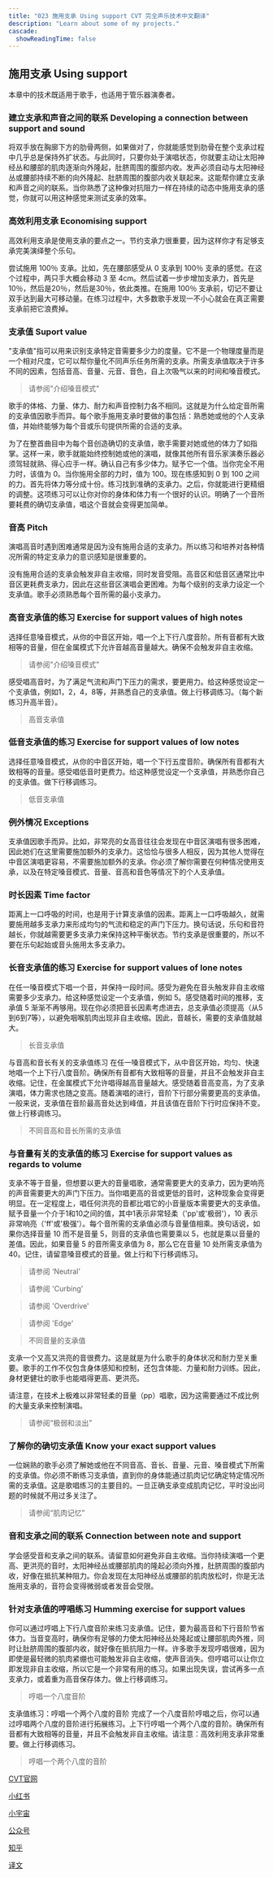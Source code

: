 ```yaml
---
title: "023 施用支承 Using support CVT 完全声乐技术中文翻译"
description: "Learn about some of my projects."
cascade:
  showReadingTime: false
---
```

## 施用支承 Using support

本章中的技术既适用于歌手，也适用于管乐器演奏者。

### 建立支承和声音之间的联系 Developing a connection between support and sound

将双手放在胸廓下方的肋骨两侧，如果做对了，你就能感觉到肋骨在整个支承过程中几乎总是保持外扩状态。与此同时，只要你处于演唱状态，你就要主动让太阳神经丛和腰部的肌肉逐渐向外隆起，肚脐周围的腹部内收。发声必须自动与太阳神经丛或腰部持续不断的向外隆起、肚脐周围的腹部内收关联起来。这能帮你建立支承和声音之间的联系。当你熟悉了这种像对抗阻力一样在持续的动态中施用支承的感觉，你就可以用这种感觉来测试支承的效率。

### 高效利用支承 Economising support

高效利用支承是使用支承的要点之一。节约支承力很重要，因为这样你才有足够支承完美演绎整个乐句。

尝试施用 100％ 支承。比如，先在腰部感受从 0 支承到 100％ 支承的感觉。在这个过程中，两只手大概会移动 3 至 4cm。然后试着一步步增加支承力，首先是10％，然后是20％，然后是30％，依此类推。在施用 100％ 支承前，切记不要让双手达到最大可移动量。在练习过程中，大多数歌手发现一不小心就会在真正需要支承前把它浪费掉。

### 支承值 Suport value

"支承值"指可以用来识别支承特定音需要多少力的度量。它不是一个物理度量而是一个相对尺度，它可以帮你量化不同声乐任务所需的支承。所需支承值取决于许多不同的因素，包括音高、音量、元音、音色，自上次吸气以来的时间和嗓音模式。

> 请参阅"介绍嗓音模式"

歌手的体格、力量、体力、耐力和声音控制力各不相同。这就是为什么给定音所需的支承值因歌手而异。每个歌手施用支承时要做的事包括：熟悉她或他的个人支承值，并始终能够为每个音或乐句提供所需的合适的支承。

为了在整首曲目中为每个音创造确切的支承值，歌手需要对她或他的体力了如指掌。这样一来，歌手就能始终控制她或他的演唱，就像其他所有音乐家演奏乐器必须驾轻就熟、得心应手一样。确认自己有多少体力。赋予它一个值。当你完全不用力时，该值为 0。当你施用全部的力时，值为 100。现在练感知到 0 到 100 之间的力。首先将体力等分成十份。练习找到准确的支承力。之后，你就能进行更精细的调整。这项练习可以让你对你的身体和体力有一个很好的认识。明确了一个音所要耗费的确切支承值，唱这个音就会变得更加简单。

### 音高 Pitch

演唱高音时遇到困难通常是因为没有施用合适的支承力。所以练习和培养对各种情况所需的特定支承力的意识感知是很重要的。

没有施用合适的支承会触发非自主收缩，同时发音受阻。高音区和低音区通常比中音区更耗费支承力，因此在这些音区演唱会更困难。为每个级别的支承力设定一个支承值。歌手必须熟悉每个音所需的最小支承力。

### 高音支承值的练习 Exercise for support values of high notes

选择任意嗓音模式，从你的中音区开始，唱一个上下行八度音阶。所有音都有大致相等的音量，但在金属模式下允许音越高音量越大。确保不会触发非自主收缩。

> 请参阅"介绍嗓音模式"

感受唱高音时，为了满足气流和声门下压力的需求，要更用力。给这种感觉设定一个支承值，例如1，2，4，8等，并熟悉自己的支承值。做上行移调练习。（每个新练习升高半音）。

> 高音支承值 

### 低音支承值的练习 Exercise for support values of low notes

选择任意嗓音模式，从你的中音区开始，唱一个下行五度音阶。确保所有音都有大致相等的音量。感受唱低音时更费力。给这种感觉设定一个支承值，并熟悉你自己的支承值。做下行移调练习。

> 低音支承值 

### 例外情况 Exceptions

支承值因歌手而异。比如，非常亮的女高音往往会发现在中音区演唱有很多困难，因此她们在这里需要施加额外的支承力。这恰恰与很多人相反，因为其他人觉得在中音区演唱更容易，不需要施加额外的支承。你必须了解你需要在何种情况使用支承，以及在特定嗓音模式、音量、音高和音色等情况下的个人支承值。

### 时长因素 Time factor

距离上一口呼吸的时间，也是用于计算支承值的因素。距离上一口呼吸越久，就需要施用越多支承力来形成均匀的气流和稳定的声门下压力。换句话说，乐句和音符越长，你就越需要更多支承力来保持这种平衡状态。节约支承是很重要的，所以不要在乐句起始或音头施用太多支承力。

### 长音支承值的练习 Exercise for support values of lone notes

在任一嗓音模式下唱一个音，并保持一段时间。感受为避免在音头触发非自主收缩需要多少支承力。给这种感觉设定一个支承值，例如 5。感受随着时间的推移，支承值 5 渐渐不再够用。现在你必须把音长因素考虑进去，总支承值必须提高（从5到6到7等），以避免咽喉肌肉出现非自主收缩。因此，音越长，需要的支承值就越大。

> 长音支承值 

与音高和音长有关的支承值练习
在任一嗓音模式下，从中音区开始，均匀、快速地唱一个上下行八度音阶。确保所有音都有大致相等的音量，并且不会触发非自主收缩。记住，在金属模式下允许唱得越高音量越大。感受随着音高变高，为了支承演唱，体力需求也随之变高。随着演唱的进行，音阶下行部分需要更高的支承值。一般来说，支承值在音阶最高音处达到峰值，并且该值在音阶下行时应保持不变。做上行移调练习。

> 不同音高和音长所需的支承值

### 与音量有关的支承值的练习 Exercise for support values as regards to volume

支承不等于音量，但想要以更大的音量唱歌，通常需要更大的支承力，因为更响亮的声音需要更大的声门下压力。当你唱更高的音或更低的音时，这种现象会变得更明显。在一定程度上，唱任何洪亮的音都比唱它的小音量版本需要更大的支承值。赋予音量一个介于1和10之间的值，其中1表示非常轻柔（'pp'或'极弱'），10 表示非常响亮（'ff'或'极强'）。每个音所需的支承值必须与音量值相乘。换句话说，如果你选择音量 10 而不是音量 5，则音的支承值也需要乘以 5，也就是乘以音量的差值。因此，如果音量 5 的音所需支承值为 8，那么它在音量 10 处所需支承值为 40。记住，请留意嗓音模式的音量。做上行和下行移调练习。

> 请参阅 ‘Neutral’

> 请参阅 'Curbing'

> 请参阅 'Overdrive'

> 请参阅 'Edge'

> 不同音量的支承值

支承一个又高又洪亮的音很费力。这是就是为什么歌手的身体状况和耐力至关重要。歌手的工作不仅包含身体感知和控制，还包含体能、力量和耐力训练。因此，身材更健壮的歌手也能唱得更高、更洪亮。

请注意，在技术上极难以非常轻柔的音量（pp）唱歌，因为这需要通过不成比例的大量支承来控制演唱。

> 请参阅“极弱和淡出”

### 了解你的确切支承值 Know your exact support values

一位娴熟的歌手必须了解她或他在不同音高、音长、音量、元音、嗓音模式下所需的支承值。你必须不断练习支承值，直到你的身体能通过肌肉记忆确定特定情况所需的支承值。这是歌唱练习的主要目的。一旦正确支承变成肌肉记忆，平时没出问题的时候就不用过多关注了。

> 请参阅“肌肉记忆”

### 音和支承之间的联系 Connection between note and support

学会感受音和支承之间的联系。请留意如何避免非自主收缩。当你持续演唱一个更高、更洪亮的音时，太阳神经丛或腰部肌肉的隆起必须向外推，肚脐周围的腹部内收，好像在抵抗某种阻力。你会发现在太阳神经丛或腰部的肌肉放松时，你是无法施用支承的，音符会变得微弱或者发音会受限。

### 针对支承值的哼唱练习 Humming exercise for support values

你可以通过哼唱上下行八度音阶来练习支承值。记住，要为最高音和下行音阶节省体力。当音变高时，确保你有足够的力使太阳神经丛处隆起或让腰部肌肉外推，同时让肚脐周围的腹部内收，就好像在抵抗阻力一样。许多歌手发现哼唱很难，因为即使是最轻微的肌肉紧绷也可能触发非自主收缩，使声音消失。但哼唱可以让你立即发现非自主收缩，所以它是一个非常有用的练习。如果出现失误，尝试再多一点支承力，或着重为高音保存体力。做上行移调练习。

> 哼唱一个八度音阶

支承值练习：哼唱一个两个八度的音阶
完成了一个八度音阶哼唱之后，你可以通过哼唱两个八度的音阶进行拓展练习。上下行哼唱一个两个八度的音阶。确保所有音都有大致相等的音量，并且不会触发非自主收缩。请注意：高效利用支承非常重要。做上行移调练习。

> 哼唱一个两个八度的音阶

[CVT官网](https://completevocalinstitute.com/complete-vocal-technique/)

[小红书](https://www.xiaohongshu.com/user/profile/627ff979000000002102aa68?xhsshare=CopyLink&appuid=627ff979000000002102aa68&apptime=1728791961)

[小宇宙](https://www.xiaoyuzhoufm.com/podcast/66be28dadb5e6d6bf99adc25)

[公众号](https://mp.weixin.qq.com/mp/appmsgalbum?action=getalbum&__biz=MzAxMjI3NzAxMg==&scene=1&album_id=3446246369961312256&count=3#wechat_redirect)

[知乎](https://www.zhihu.com/column/c_1825613276039491584)

[译文](https://euphia.github.io/zh-cn/posts/)